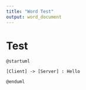 ```yaml
---
title: "Word Test"
output: word_document
---
```


# Test

```plantuml
@startuml

[Client] -> [Server] : Hello

@enduml
```
